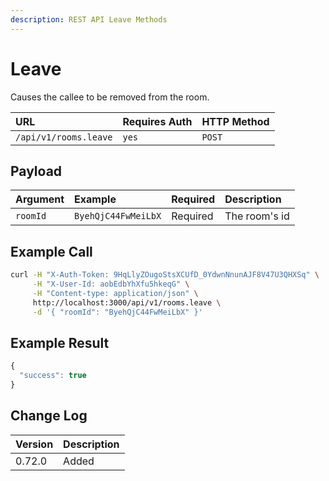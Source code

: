 ```yaml
---
description: REST API Leave Methods
---
```


# Leave

Causes the callee to be removed from the room.

| URL | Requires Auth | HTTP Method |
| :--- | :--- | :--- |
| `/api/v1/rooms.leave` | `yes` | `POST` |

## Payload

| Argument | Example | Required | Description |
| :--- | :--- | :--- | :--- |
| `roomId` | `ByehQjC44FwMeiLbX` | Required | The room's id |

## Example Call

```bash
curl -H "X-Auth-Token: 9HqLlyZOugoStsXCUfD_0YdwnNnunAJF8V47U3QHXSq" \
     -H "X-User-Id: aobEdbYhXfu5hkeqG" \
     -H "Content-type: application/json" \
     http://localhost:3000/api/v1/rooms.leave \
     -d '{ "roomId": "ByehQjC44FwMeiLbX" }'
```

## Example Result

```javascript
{
  "success": true
}
```

## Change Log

| Version | Description |
| :--- | :--- |
| 0.72.0 | Added |

